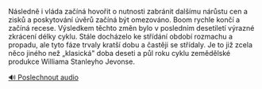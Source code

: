 
Následně i vláda začíná hovořit o nutnosti zabránit dalšímu nárůstu cen a zisků a poskytování úvěrů začíná být omezováno. Boom rychle končí a začíná recese. Výsledkem těchto změn bylo v posledním desetiletí výrazné zkrácení délky cyklu. Stále docházelo ke střídání období rozmachu a propadu, ale tyto fáze trvaly kratší dobu a častěji se střídaly. Je to již zcela něco jiného než „klasická" doba deseti a půl roku cyklu zemědělské produkce Williama Stanleyho Jevonse.

[🔊 Poslechnout audio](/data/7-paragraphs/audio/chapter_158/para_009-Nsledn-i-vlda-zan-hovoit-o-nutnosti-zabrni.mp3)
